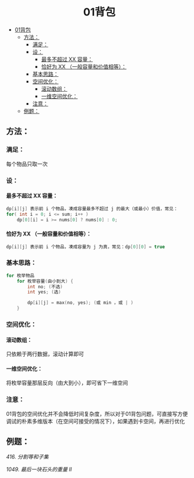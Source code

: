 <!--
 * @Description: 
 * @Author: shadow221213
 * @Date: 2023-10-24 19:33:32
 * @LastEditTime: 2023-11-04 17:25:47
-->
# <div align="center">01背包</div>

<!-- TOC -->

- [01背包](#01背包)
  - [方法：](#方法)
    - [满足：](#满足)
    - [设：](#设)
      - [最多不超过 XX 容量：](#最多不超过-xx-容量)
      - [恰好为 XX （一般容量和价值相等）：](#恰好为-xx-一般容量和价值相等)
    - [基本思路：](#基本思路)
    - [空间优化：](#空间优化)
      - [滚动数组：](#滚动数组)
      - [一维空间优化：](#一维空间优化)
    - [注意：](#注意)
  - [例题：](#例题)

<!-- /TOC -->

## 方法：

### 满足：
每个物品只取一次

### 设：

#### 最多不超过 XX 容量：
``` C++
dp[i][j] 表示前 i 个物品，凑成容量最多不超过 j 的最大（或最小）价值，常见：
for( int i = 0; i <= sum; i++ )
    dp[0][i] = i >= nums[0] ? nums[0] : 0;
```

#### 恰好为 XX （一般容量和价值相等）：
``` C++
dp[i][j] 表示前 i 个物品，凑成容量为 j 为真，常见：dp[0][0] = true
```

### 基本思路：
``` C++
for 枚举物品
    for 枚举容量(由小到大) {
        int no; (不选)
        int yes; (选)

        dp[i][j] = max(no, yes); (或 min ，或 | )
    }
```

### 空间优化：

#### 滚动数组：
只依赖于两行数据，滚动计算即可

#### 一维空间优化：
将枚举容量那层反向（由大到小），即可省下一维空间

### 注意：
01背包的空间优化并不会降低时间复杂度，所以对于01背包问题，可直接写方便调试的朴素多维版本（在空间可接受的情况下），如果遇到卡空间，再进行优化

## 例题：
*416. 分割等和子集*

*1049. 最后一块石头的重量 II*